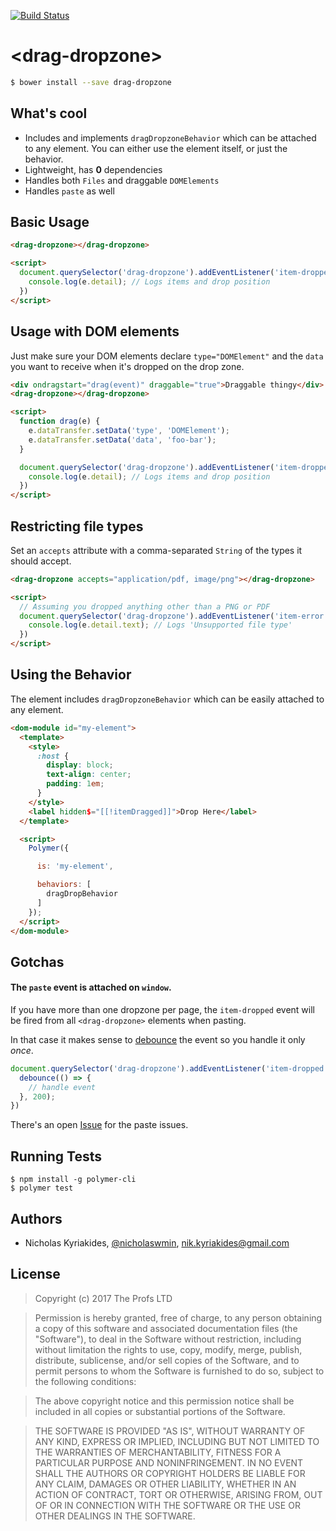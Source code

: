 [![Build Status](https://travis-ci.org/TheProfs/drag-dropzone.svg?branch=master)](https://travis-ci.org/TheProfs/drag-dropzone)

# \<drag-dropzone\>

```bash
$ bower install --save drag-dropzone
```

## What's cool

- Includes and implements `dragDropzoneBehavior` which can be attached to
any element. You can either use the element itself, or just the behavior.
- Lightweight, has **0** dependencies
- Handles both `Files` and draggable `DOMElements`
- Handles `paste` as well

## Basic Usage

```html
<drag-dropzone></drag-dropzone>

<script>
  document.querySelector('drag-dropzone').addEventListener('item-dropped', e => {
    console.log(e.detail); // Logs items and drop position
  })
</script>
```

## Usage with DOM elements

Just make sure your DOM elements declare `type="DOMElement"` and the `data`
you want to receive when it's dropped on the drop zone.

```html
<div ondragstart="drag(event)" draggable="true">Draggable thingy</div>
<drag-dropzone></drag-dropzone>

<script>
  function drag(e) {
    e.dataTransfer.setData('type', 'DOMElement');
    e.dataTransfer.setData('data', 'foo-bar');
  }

  document.querySelector('drag-dropzone').addEventListener('item-dropped', e => {
    console.log(e.detail); // Logs items and drop position
  })
</script>
```

## Restricting file types

Set an `accepts` attribute with a comma-separated `String` of the types
it should accept.

```html
<drag-dropzone accepts="application/pdf, image/png"></drag-dropzone>

<script>
  // Assuming you dropped anything other than a PNG or PDF
  document.querySelector('drag-dropzone').addEventListener('item-error', e => {
    console.log(e.detail.text); // Logs 'Unsupported file type'
  })
</script>
```

## Using the Behavior

The element includes `dragDropzoneBehavior` which can be easily attached to
any element.

```html
<dom-module id="my-element">
  <template>
    <style>
      :host {
        display: block;
        text-align: center;
        padding: 1em;
      }
    </style>
    <label hidden$="[[!itemDragged]]">Drop Here</label>
  </template>

  <script>
    Polymer({

      is: 'my-element',

      behaviors: [
        dragDropBehavior
      ]
    });
  </script>
</dom-module>
```

## Gotchas

#### The `paste` event is attached on `window`.

If you have more than one dropzone per page, the `item-dropped` event will
be fired from all `<drag-dropzone>` elements when pasting.

In that case it makes sense to [debounce][2] the event so you handle it
only *once*.

```javascript
document.querySelector('drag-dropzone').addEventListener('item-dropped', e => {
  debounce(() => {
    // handle event
  }, 200);
})
```

There's an open [Issue][3] for the paste issues.

## Running Tests

```
$ npm install -g polymer-cli
$ polymer test
```

## Authors

- Nicholas Kyriakides, [@nicholaswmin][1], nik.kyriakides@gmail.com

## License

> Copyright (c) 2017 The Profs LTD

> Permission is hereby granted, free of charge, to any person obtaining a copy
of this software and associated documentation files (the "Software"), to deal
in the Software without restriction, including without limitation the rights
to use, copy, modify, merge, publish, distribute, sublicense, and/or sell
copies of the Software, and to permit persons to whom the Software is
furnished to do so, subject to the following conditions:

> The above copyright notice and this permission notice shall be included in all
copies or substantial portions of the Software.

> THE SOFTWARE IS PROVIDED "AS IS", WITHOUT WARRANTY OF ANY KIND, EXPRESS OR
IMPLIED, INCLUDING BUT NOT LIMITED TO THE WARRANTIES OF MERCHANTABILITY,
FITNESS FOR A PARTICULAR PURPOSE AND NONINFRINGEMENT. IN NO EVENT SHALL THE
AUTHORS OR COPYRIGHT HOLDERS BE LIABLE FOR ANY CLAIM, DAMAGES OR OTHER
LIABILITY, WHETHER IN AN ACTION OF CONTRACT, TORT OR OTHERWISE, ARISING FROM,
OUT OF OR IN CONNECTION WITH THE SOFTWARE OR THE USE OR OTHER DEALINGS IN THE
SOFTWARE.

[1]: https://github.com/nicholaswmin
[2]: https://davidwalsh.name/javascript-debounce-function
[3]: https://github.com/TheProfs/drag-dropzone/issues/3
